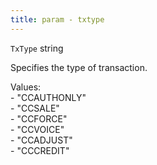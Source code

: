 ```yaml
---
title: param - txtype
---
```


`TxType` string

Specifies the type of transaction.

Values:\
\- "CCAUTHONLY"\
\- "CCSALE"\
\- "CCFORCE"\
\- "CCVOICE"\
\- "CCADJUST"\
\- "CCCREDIT"
